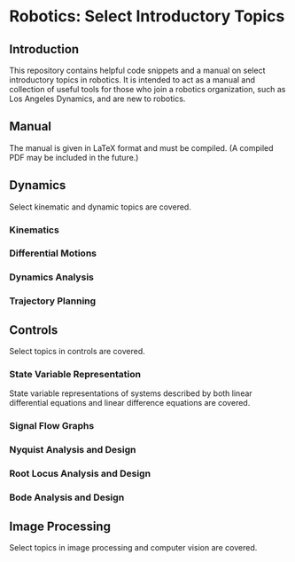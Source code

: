 # Robotics: Select Introductory Topics
## Introduction
This repository contains helpful code snippets and a manual on select introductory topics in robotics. It is intended to act as a manual and collection of useful tools for those who join a robotics organization, such as Los Angeles Dynamics, and are new to robotics.
## Manual
The manual is given in LaTeX format and must be compiled. (A compiled PDF may be included in the future.)
## Dynamics
Select kinematic and dynamic topics are covered.
### Kinematics
### Differential Motions
### Dynamics Analysis
### Trajectory Planning
## Controls
Select topics in controls are covered.
### State Variable Representation
State variable representations of systems described by both linear differential equations and linear difference equations are covered.
### Signal Flow Graphs
### Nyquist Analysis and Design
### Root Locus Analysis and Design
### Bode Analysis and Design
## Image Processing
Select topics in image processing and computer vision are covered.

